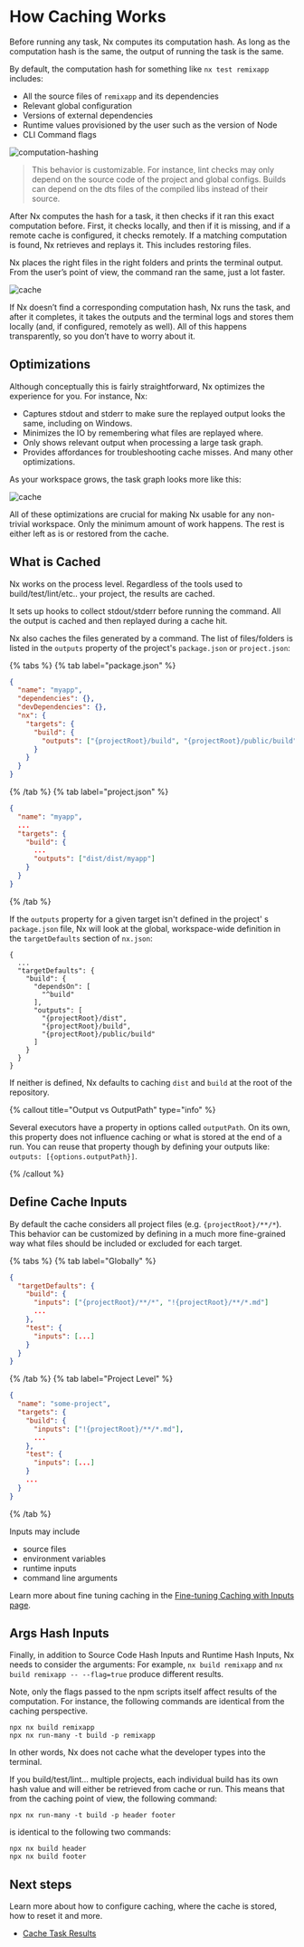 # How Caching Works

Before running any task, Nx computes its computation hash. As long as the computation hash is the same, the output of
running the task is the same.

By default, the computation hash for something like `nx test remixapp` includes:

- All the source files of `remixapp` and its dependencies
- Relevant global configuration
- Versions of external dependencies
- Runtime values provisioned by the user such as the version of Node
- CLI Command flags

![computation-hashing](/shared/images/caching/nx-hashing.svg)

> This behavior is customizable. For instance, lint checks may only depend on the source code of the project and global
> configs. Builds can depend on the dts files of the compiled libs instead of their source.

After Nx computes the hash for a task, it then checks if it ran this exact computation before. First, it checks locally, and then if it is missing, and if a remote cache is configured, it checks remotely. If a matching computation is found, Nx retrieves and replays it. This includes restoring files.

Nx places the right files in the right folders and prints the terminal output. From the user’s point of view, the command ran the same, just a lot faster.

![cache](/shared/images/caching/cache.svg)

If Nx doesn’t find a corresponding computation hash, Nx runs the task, and after it completes, it takes the outputs and the terminal logs and stores them locally (and, if configured, remotely as well). All of this happens transparently, so you don’t have to worry about it.

## Optimizations

Although conceptually this is fairly straightforward, Nx optimizes the experience for you. For instance, Nx:

- Captures stdout and stderr to make sure the replayed output looks the same, including on Windows.
- Minimizes the IO by remembering what files are replayed where.
- Only shows relevant output when processing a large task graph.
- Provides affordances for troubleshooting cache misses. And many other optimizations.

As your workspace grows, the task graph looks more like this:

![cache](/shared/images/caching/task-graph-big.svg)

All of these optimizations are crucial for making Nx usable for any non-trivial workspace. Only the minimum amount of
work happens. The rest is either left as is or restored from the cache.

## What is Cached

Nx works on the process level. Regardless of the tools used to build/test/lint/etc.. your project, the results are cached.

It sets up hooks to collect stdout/stderr before running the command. All the output is cached and then replayed during a cache hit.

Nx also caches the files generated by a command. The list of files/folders is listed in the `outputs` property of the project's `package.json` or `project.json`:

{% tabs %}
{% tab label="package.json" %}

```json {% fileName="apps/myapp/package.json"%}
{
  "name": "myapp",
  "dependencies": {},
  "devDependencies": {},
  "nx": {
    "targets": {
      "build": {
        "outputs": ["{projectRoot}/build", "{projectRoot}/public/build"]
      }
    }
  }
}
```

{% /tab %}
{% tab label="project.json" %}

```json {% fileName="apps/myapp/project.json"%}
{
  "name": "myapp",
  ...
  "targets": {
    "build": {
      ...
      "outputs": ["dist/dist/myapp"]
    }
  }
}
```

{% /tab %}

If the `outputs` property for a given target isn't defined in the project'
s `package.json` file, Nx will look at the global, workspace-wide definition in the `targetDefaults` section of `nx.json`:

```jsonc {% fileName="nx.json"%}
{
  ...
  "targetDefaults": {
    "build": {
      "dependsOn": [
        "^build"
      ],
      "outputs": [
        "{projectRoot}/dist",
        "{projectRoot}/build",
        "{projectRoot}/public/build"
      ]
    }
  }
}
```

If neither is defined, Nx defaults to caching `dist` and `build` at the root of the repository.

{% callout title="Output vs OutputPath" type="info" %}

Several executors have a property in options called `outputPath`. On its own, this property does not influence caching or what is stored at the end of a run. You can reuse that property though by defining your outputs like: `outputs: [{options.outputPath}]`.

{% /callout %}

## Define Cache Inputs

By default the cache considers all project files (e.g. `{projectRoot}/**/*`). This behavior can be customized by defining in a much more fine-grained way what files should be included or excluded for each target.

{% tabs %}
{% tab label="Globally" %}

```json {% fileName="nx.json" %}
{
  "targetDefaults": {
    "build": {
      "inputs": ["{projectRoot}/**/*", "!{projectRoot}/**/*.md"]
      ...
    },
    "test": {
      "inputs": [...]
    }
  }
}
```

{% /tab %}
{% tab label="Project Level" %}

```json {% fileName="packages/some-project/project.json"  %}
{
  "name": "some-project",
  "targets": {
    "build": {
      "inputs": ["!{projectRoot}/**/*.md"],
      ...
    },
    "test": {
      "inputs": [...]
    }
    ...
  }
}
```

{% /tab %}

Inputs may include

- source files
- environment variables
- runtime inputs
- command line arguments

Learn more about fine tuning caching in the [Fine-tuning Caching with Inputs page](/recipes/running-tasks/customizing-inputs).

## Args Hash Inputs

Finally, in addition to Source Code Hash Inputs and Runtime Hash Inputs, Nx needs to consider the arguments: For
example, `nx build remixapp` and `nx build remixapp -- --flag=true` produce different
results.

Note, only the flags passed to the npm scripts itself affect results of the computation. For instance, the following
commands are identical from the caching perspective.

```shell
npx nx build remixapp
npx nx run-many -t build -p remixapp
```

In other words, Nx does not cache what the developer types into the terminal.

If you build/test/lint… multiple projects, each individual build has its own hash value and will either be retrieved
from
cache or run. This means that from the caching point of view, the following command:

```shell
npx nx run-many -t build -p header footer
```

is identical to the following two commands:

```shell
npx nx build header
npx nx build footer
```

## Next steps

Learn more about how to configure caching, where the cache is stored, how to reset it and more.

- [Cache Task Results](/core-features/cache-task-results)

